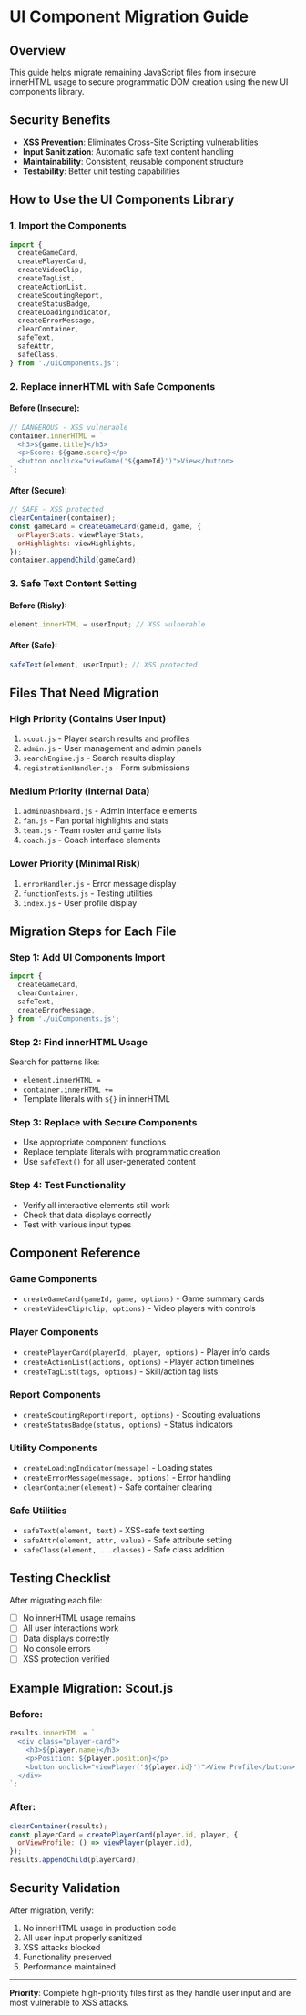 # UI Component Migration Guide

## Overview

This guide helps migrate remaining JavaScript files from insecure innerHTML usage to secure programmatic DOM creation using the new UI components library.

## Security Benefits

- **XSS Prevention**: Eliminates Cross-Site Scripting vulnerabilities
- **Input Sanitization**: Automatic safe text content handling
- **Maintainability**: Consistent, reusable component structure
- **Testability**: Better unit testing capabilities

## How to Use the UI Components Library

### 1. Import the Components

```javascript
import {
  createGameCard,
  createPlayerCard,
  createVideoClip,
  createTagList,
  createActionList,
  createScoutingReport,
  createStatusBadge,
  createLoadingIndicator,
  createErrorMessage,
  clearContainer,
  safeText,
  safeAttr,
  safeClass,
} from './uiComponents.js';
```

### 2. Replace innerHTML with Safe Components

#### Before (Insecure):

```javascript
// DANGEROUS - XSS vulnerable
container.innerHTML = `
  <h3>${game.title}</h3>
  <p>Score: ${game.score}</p>
  <button onclick="viewGame('${gameId}')">View</button>
`;
```

#### After (Secure):

```javascript
// SAFE - XSS protected
clearContainer(container);
const gameCard = createGameCard(gameId, game, {
  onPlayerStats: viewPlayerStats,
  onHighlights: viewHighlights,
});
container.appendChild(gameCard);
```

### 3. Safe Text Content Setting

#### Before (Risky):

```javascript
element.innerHTML = userInput; // XSS vulnerable
```

#### After (Safe):

```javascript
safeText(element, userInput); // XSS protected
```

## Files That Need Migration

### High Priority (Contains User Input)

1. `scout.js` - Player search results and profiles
2. `admin.js` - User management and admin panels
3. `searchEngine.js` - Search results display
4. `registrationHandler.js` - Form submissions

### Medium Priority (Internal Data)

1. `adminDashboard.js` - Admin interface elements
2. `fan.js` - Fan portal highlights and stats
3. `team.js` - Team roster and game lists
4. `coach.js` - Coach interface elements

### Lower Priority (Minimal Risk)

1. `errorHandler.js` - Error message display
2. `functionTests.js` - Testing utilities
3. `index.js` - User profile display

## Migration Steps for Each File

### Step 1: Add UI Components Import

```javascript
import {
  createGameCard,
  clearContainer,
  safeText,
  createErrorMessage,
} from './uiComponents.js';
```

### Step 2: Find innerHTML Usage

Search for patterns like:

- `element.innerHTML = `
- `container.innerHTML +=`
- Template literals with `${}` in innerHTML

### Step 3: Replace with Secure Components

- Use appropriate component functions
- Replace template literals with programmatic creation
- Use `safeText()` for all user-generated content

### Step 4: Test Functionality

- Verify all interactive elements still work
- Check that data displays correctly
- Test with various input types

## Component Reference

### Game Components

- `createGameCard(gameId, game, options)` - Game summary cards
- `createVideoClip(clip, options)` - Video players with controls

### Player Components

- `createPlayerCard(playerId, player, options)` - Player info cards
- `createActionList(actions, options)` - Player action timelines
- `createTagList(tags, options)` - Skill/action tag lists

### Report Components

- `createScoutingReport(report, options)` - Scouting evaluations
- `createStatusBadge(status, options)` - Status indicators

### Utility Components

- `createLoadingIndicator(message)` - Loading states
- `createErrorMessage(message, options)` - Error handling
- `clearContainer(element)` - Safe container clearing

### Safe Utilities

- `safeText(element, text)` - XSS-safe text setting
- `safeAttr(element, attr, value)` - Safe attribute setting
- `safeClass(element, ...classes)` - Safe class addition

## Testing Checklist

After migrating each file:

- [ ] No innerHTML usage remains
- [ ] All user interactions work
- [ ] Data displays correctly
- [ ] No console errors
- [ ] XSS protection verified

## Example Migration: Scout.js

### Before:

```javascript
results.innerHTML = `
  <div class="player-card">
    <h3>${player.name}</h3>
    <p>Position: ${player.position}</p>
    <button onclick="viewPlayer('${player.id}')">View Profile</button>
  </div>
`;
```

### After:

```javascript
clearContainer(results);
const playerCard = createPlayerCard(player.id, player, {
  onViewProfile: () => viewPlayer(player.id),
});
results.appendChild(playerCard);
```

## Security Validation

After migration, verify:

1. No innerHTML usage in production code
2. All user input properly sanitized
3. XSS attacks blocked
4. Functionality preserved
5. Performance maintained

---

**Priority**: Complete high-priority files first as they handle user input and are most vulnerable to XSS attacks.
